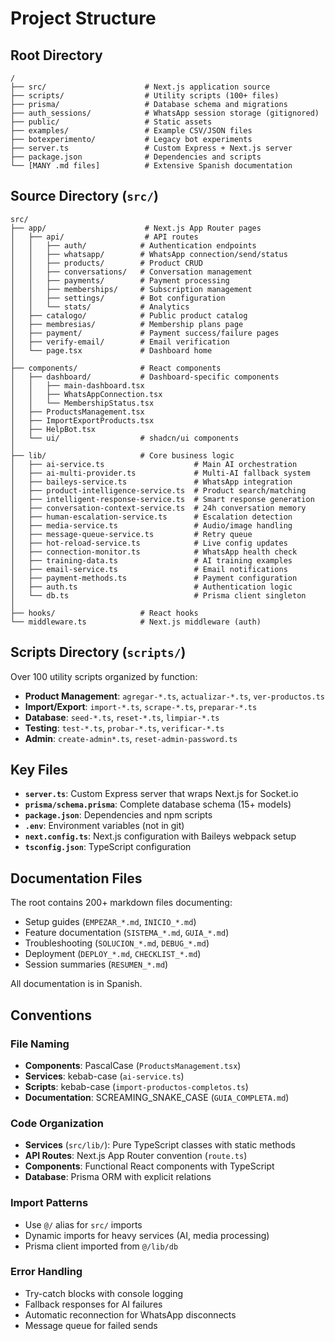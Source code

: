 # Project Structure

## Root Directory

```
/
├── src/                      # Next.js application source
├── scripts/                  # Utility scripts (100+ files)
├── prisma/                   # Database schema and migrations
├── auth_sessions/            # WhatsApp session storage (gitignored)
├── public/                   # Static assets
├── examples/                 # Example CSV/JSON files
├── botexperimento/           # Legacy bot experiments
├── server.ts                 # Custom Express + Next.js server
├── package.json              # Dependencies and scripts
└── [MANY .md files]          # Extensive Spanish documentation
```

## Source Directory (`src/`)

```
src/
├── app/                      # Next.js App Router pages
│   ├── api/                  # API routes
│   │   ├── auth/            # Authentication endpoints
│   │   ├── whatsapp/        # WhatsApp connection/send/status
│   │   ├── products/        # Product CRUD
│   │   ├── conversations/   # Conversation management
│   │   ├── payments/        # Payment processing
│   │   ├── memberships/     # Subscription management
│   │   ├── settings/        # Bot configuration
│   │   └── stats/           # Analytics
│   ├── catalogo/            # Public product catalog
│   ├── membresias/          # Membership plans page
│   ├── payment/             # Payment success/failure pages
│   ├── verify-email/        # Email verification
│   └── page.tsx             # Dashboard home
│
├── components/              # React components
│   ├── dashboard/           # Dashboard-specific components
│   │   ├── main-dashboard.tsx
│   │   ├── WhatsAppConnection.tsx
│   │   └── MembershipStatus.tsx
│   ├── ProductsManagement.tsx
│   ├── ImportExportProducts.tsx
│   ├── HelpBot.tsx
│   └── ui/                  # shadcn/ui components
│
├── lib/                     # Core business logic
│   ├── ai-service.ts                    # Main AI orchestration
│   ├── ai-multi-provider.ts             # Multi-AI fallback system
│   ├── baileys-service.ts               # WhatsApp integration
│   ├── product-intelligence-service.ts  # Product search/matching
│   ├── intelligent-response-service.ts  # Smart response generation
│   ├── conversation-context-service.ts  # 24h conversation memory
│   ├── human-escalation-service.ts      # Escalation detection
│   ├── media-service.ts                 # Audio/image handling
│   ├── message-queue-service.ts         # Retry queue
│   ├── hot-reload-service.ts            # Live config updates
│   ├── connection-monitor.ts            # WhatsApp health check
│   ├── training-data.ts                 # AI training examples
│   ├── email-service.ts                 # Email notifications
│   ├── payment-methods.ts               # Payment configuration
│   ├── auth.ts                          # Authentication logic
│   └── db.ts                            # Prisma client singleton
│
├── hooks/                   # React hooks
└── middleware.ts            # Next.js middleware (auth)
```

## Scripts Directory (`scripts/`)

Over 100 utility scripts organized by function:
- **Product Management**: `agregar-*.ts`, `actualizar-*.ts`, `ver-productos.ts`
- **Import/Export**: `import-*.ts`, `scrape-*.ts`, `preparar-*.ts`
- **Database**: `seed-*.ts`, `reset-*.ts`, `limpiar-*.ts`
- **Testing**: `test-*.ts`, `probar-*.ts`, `verificar-*.ts`
- **Admin**: `create-admin*.ts`, `reset-admin-password.ts`

## Key Files

- **`server.ts`**: Custom Express server that wraps Next.js for Socket.io
- **`prisma/schema.prisma`**: Complete database schema (15+ models)
- **`package.json`**: Dependencies and npm scripts
- **`.env`**: Environment variables (not in git)
- **`next.config.ts`**: Next.js configuration with Baileys webpack setup
- **`tsconfig.json`**: TypeScript configuration

## Documentation Files

The root contains 200+ markdown files documenting:
- Setup guides (`EMPEZAR_*.md`, `INICIO_*.md`)
- Feature documentation (`SISTEMA_*.md`, `GUIA_*.md`)
- Troubleshooting (`SOLUCION_*.md`, `DEBUG_*.md`)
- Deployment (`DEPLOY_*.md`, `CHECKLIST_*.md`)
- Session summaries (`RESUMEN_*.md`)

All documentation is in Spanish.

## Conventions

### File Naming
- **Components**: PascalCase (`ProductsManagement.tsx`)
- **Services**: kebab-case (`ai-service.ts`)
- **Scripts**: kebab-case (`import-productos-completos.ts`)
- **Documentation**: SCREAMING_SNAKE_CASE (`GUIA_COMPLETA.md`)

### Code Organization
- **Services** (`src/lib/`): Pure TypeScript classes with static methods
- **API Routes**: Next.js App Router convention (`route.ts`)
- **Components**: Functional React components with TypeScript
- **Database**: Prisma ORM with explicit relations

### Import Patterns
- Use `@/` alias for `src/` imports
- Dynamic imports for heavy services (AI, media processing)
- Prisma client imported from `@/lib/db`

### Error Handling
- Try-catch blocks with console logging
- Fallback responses for AI failures
- Automatic reconnection for WhatsApp disconnects
- Message queue for failed sends
